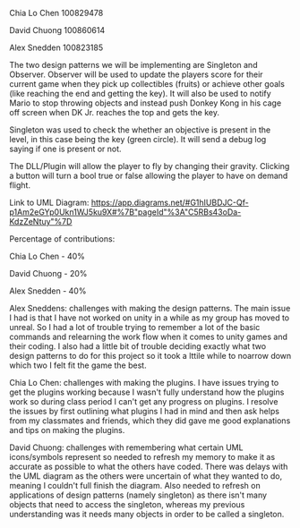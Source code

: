 Chia Lo Chen 100829478 

David Chuong 100860614 

Alex Snedden 100823185

The two design patterns we will be implementing are Singleton and Observer.
Observer will be used to update the players score for their current game when they pick up collectibles (fruits) or achieve other goals (like reaching the end and getting the key). It will also be used to notify Mario to stop throwing objects and instead push Donkey Kong in his cage off screen when DK Jr. reaches the top and gets the key.

Singleton was used to check the whether an objective is present in the level, in this case being the key (green circle). It will send a debug log saying if one is present or not.

The DLL/Plugin will allow the player to fly by changing their gravity. Clicking a button will turn a bool true or false allowing the player to have on demand flight.

Link to UML Diagram: https://app.diagrams.net/#G1hIUBDJC-Qf-p1Am2eGYp0Ukn1WJ5ku9X#%7B"pageId"%3A"C5RBs43oDa-KdzZeNtuy"%7D

Percentage of contributions:

Chia Lo Chen - 40% 

David Chuong - 20%

Alex Snedden - 40%

Alex Sneddens: challenges with making the design patterns. The main issue I had is that I have not worked on unity in a while as my group has moved to unreal. So I had a lot of trouble trying to remember a lot of the basic commands and relearning the work flow when it comes to unity games and their coding. I also had a little bit of trouble deciding exactly what two design patterns to do for this project so it took a lttile while to noarrow down which two I felt fit the game the best.

Chia Lo Chen: challenges with making the plugins. I have issues trying to get the plugins working because I wasn't fully understand how the plugins work so during class period I can't get any progress on plugins. I resolve the issues by first outlining what plugins I had in mind and then ask helps from my classmates and friends, which they did gave me good explanations and tips on making the plugins.

David Chuong: challenges with remembering what certain UML icons/symbols represent so needed to refresh my memory to make it as accurate as possible to what the others have coded. There was delays with the UML diagram as the others were uncertain of what they wanted to do, meaning I couldn't full finish the diagram. Also needed to refresh on applications of design patterns (namely singleton) as there isn't many objects that need to access the singleton, whereas my previous understanding was it needs many objects in order to be called a singleton.
